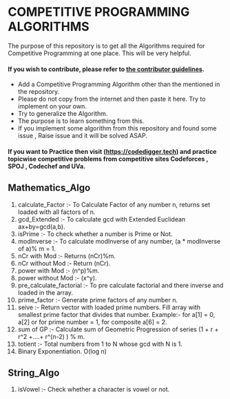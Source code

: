 # COMPETITIVE PROGRAMMING ALGORITHMS
The purpose of this repository is to get all the Algorithms required for Competitive Programming at one place. This will be very helpful.

#### If you wish to contribute, please refer to [the contributor guidelines](https://github.com/ShivamSinghal1/Competitive-Programming-Algorithms/blob/master/CONTRIBUTING.md).
- Add a Competitive Programming Algorithm other than the mentioned in the repository. 
- Please do not copy from the internet and then paste it here. Try to implement on your own. 
- Try to generalize the Algorithm.
- The purpose is to learn something from this. 
- If you implement some algorithm from this repository and found some issue , Raise issue and it will be solved ASAP.

#### If you want to Practice then visit (https://codedigger.tech) and practice topicwise competitive problems from competitive sites Codeforces , SPOJ , Codechef and UVa.

## Mathematics_Algo 
  1) calculate_Factor :- To Calculate Factor of any number n, returns set loaded with all factors of n.
  2) gcd_Extended :- To calculate gcd with Extended Euclidean ax+by=gcd(a,b).
  3) isPrime :- To check whether a number is Prime or Not.
  4) modInverse :- To calculate modInverse of any number, (a * modInverse of a)% m = 1.
  5) nCr with Mod :- Returns (nCr)%m.
  6) nCr without Mod :- Return (nCr).
  7) power with Mod :- (n^p)%m.
  8) power without Mod :- (x^y).
  9) pre_calculate_factorial :- To pre calculate factorial and there inverse and loaded in the array.
  10) prime_factor :- Generate prime factors of any number n.
  11) seive :- Return vector with loaded prime numbers. Fill array with smallest prime factor that divides that number. Example:- for a[1] = 0, a[2] or for prime number = 1, for composite a[6] = 2.
  12) sum of GP :- Calculate sum of Geometric Progression of series (1 + r + r^2 +....+ r^(n-2) ) % m.
  13) totient :- Total numbers from 1 to N whose gcd with N is 1.
  14) Binary Exponentiation. O(log n)
## String_Algo
  1) isVowel :- Check whether a character is vowel or not.
  
